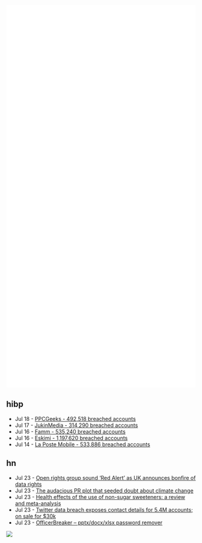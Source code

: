 ![Metrics](https://raw.githubusercontent.com/phixion/phixion/master/metrics.svg)

## hibp

<!--
for https://github.com/phixion/phixion/blob/main/.github/workflows/feeds.yml
-->
<!--START_SECTION:haveibeenpwnd-->
- Jul 18 - [PPCGeeks - 492,518 breached accounts](https://haveibeenpwned.com/PwnedWebsites#PPCGeeks)
- Jul 17 - [JukinMedia - 314,290 breached accounts](https://haveibeenpwned.com/PwnedWebsites#JukinMedia)
- Jul 16 - [Famm - 535,240 breached accounts](https://haveibeenpwned.com/PwnedWebsites#Famm)
- Jul 16 - [Eskimi - 1,197,620 breached accounts](https://haveibeenpwned.com/PwnedWebsites#Eskimi)
- Jul 14 - [La Poste Mobile - 533,886 breached accounts](https://haveibeenpwned.com/PwnedWebsites#LaPosteMobile)
<!--END_SECTION:haveibeenpwnd-->

## hn

<!--
for https://github.com/phixion/phixion/blob/main/.github/workflows/feeds.yml
-->
<!--START_SECTION:hn-->
- Jul 23 - [Open rights group sound ‘Red Alert’ as UK announces bonfire of data rights](https://www.openrightsgroup.org/press-releases/open-rights-group-sound-red-alert-as-nadine-dorries-announces-bonfire-of-data-rights/)
- Jul 23 - [The audacious PR plot that seeded doubt about climate change](https://www.bbc.com/news/science-environment-62225696)
- Jul 23 - [Health effects of the use of non-sugar sweeteners: a review and meta-analysis](https://www.who.int/publications-detail-redirect/9789240046429)
- Jul 23 - [Twitter data breach exposes contact details for 5.4M accounts; on sale for $30k](https://9to5mac.com/2022/07/22/twitter-data-breach/)
- Jul 23 - [OfficerBreaker – pptx/docx/xlsx password remover](https://github.com/nedlir/OfficerBreaker)
<!--END_SECTION:hn-->

<!--
for https://yhype.me
-->
![](https://hit.yhype.me/github/profile?user_id=13013670)
